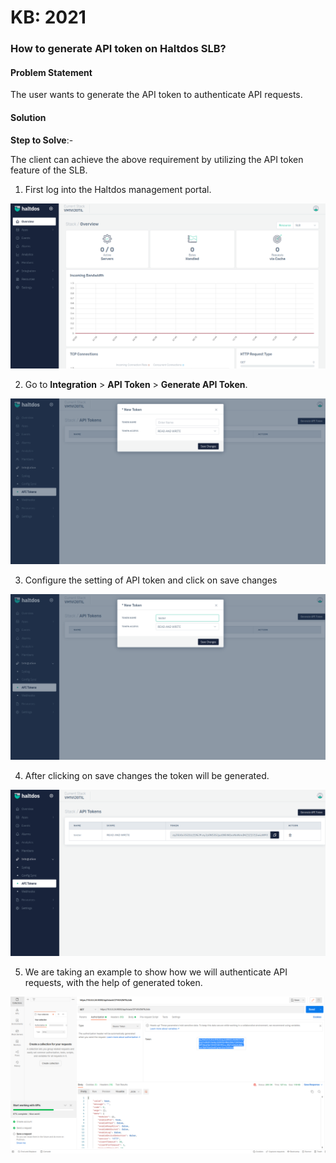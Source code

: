 # KB: 2021

### **How to generate API token on Haltdos SLB?**

#### **Problem Statement**

The user wants to generate the API token to authenticate API requests.

#### **Solution**

**Step to Solve**:-

The client can achieve the above requirement by utilizing the API token feature of the SLB.

1. First log into the Haltdos management portal.

![](/img/adc/kb/v2/overview_kb_2021_1.png)

2. Go to **Integration** > **API Token** > **Generate API Token**.

![](/img/adc/kb/v2/token_kb_2021_2.png)

3. Configure the setting of API token and click on save changes

![](/img/adc/kb/v2/token_kb_2021_3.png)

4. After clicking on save changes the token will be generated.

![](/img/adc/kb/v2/token_kb_2021_4.png)

5. We are taking an example to show how we will authenticate API requests, with the help of generated token.

![](/img/adc/kb/adc21.5.png)